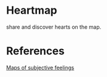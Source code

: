 # Heartmap
share and discover hearts on the map.

# References
[Maps of subjective feelings](https://www.pnas.org/content/115/37/9198)
